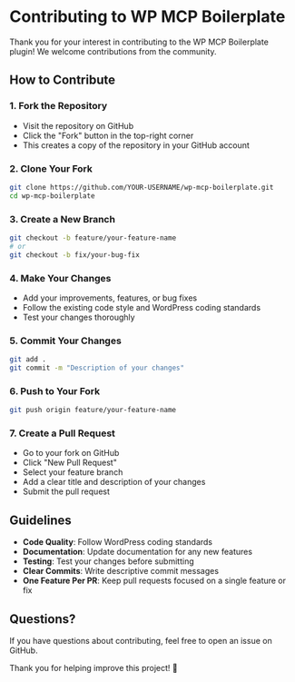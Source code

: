 # Contributing to WP MCP Boilerplate

Thank you for your interest in contributing to the WP MCP Boilerplate plugin! We welcome contributions from the community.

## How to Contribute

### 1. Fork the Repository
- Visit the repository on GitHub
- Click the "Fork" button in the top-right corner
- This creates a copy of the repository in your GitHub account

### 2. Clone Your Fork
```bash
git clone https://github.com/YOUR-USERNAME/wp-mcp-boilerplate.git
cd wp-mcp-boilerplate
```

### 3. Create a New Branch
```bash
git checkout -b feature/your-feature-name
# or
git checkout -b fix/your-bug-fix
```

### 4. Make Your Changes
- Add your improvements, features, or bug fixes
- Follow the existing code style and WordPress coding standards
- Test your changes thoroughly

### 5. Commit Your Changes
```bash
git add .
git commit -m "Description of your changes"
```

### 6. Push to Your Fork
```bash
git push origin feature/your-feature-name
```

### 7. Create a Pull Request
- Go to your fork on GitHub
- Click "New Pull Request"
- Select your feature branch
- Add a clear title and description of your changes
- Submit the pull request

## Guidelines

- **Code Quality**: Follow WordPress coding standards
- **Documentation**: Update documentation for any new features
- **Testing**: Test your changes before submitting
- **Clear Commits**: Write descriptive commit messages
- **One Feature Per PR**: Keep pull requests focused on a single feature or fix

## Questions?

If you have questions about contributing, feel free to open an issue on GitHub.

Thank you for helping improve this project! 🚀
